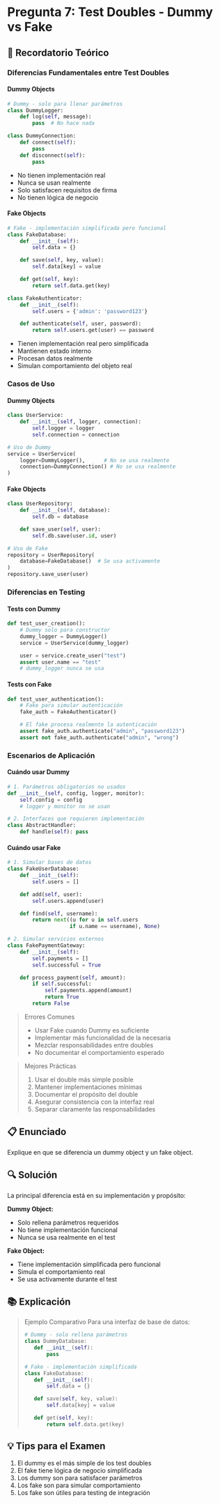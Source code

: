 # Pregunta 7: Test Doubles - Dummy vs Fake

## 📖 Recordatorio Teórico

### Diferencias Fundamentales entre Test Doubles

#### Dummy Objects

```python
# Dummy - solo para llenar parámetros
class DummyLogger:
    def log(self, message):
        pass  # No hace nada

class DummyConnection:
    def connect(self):
        pass
    def disconnect(self):
        pass
```

- No tienen implementación real
- Nunca se usan realmente
- Solo satisfacen requisitos de firma
- No tienen lógica de negocio

#### Fake Objects

```python
# Fake - implementación simplificada pero funcional
class FakeDatabase:
    def __init__(self):
        self.data = {}

    def save(self, key, value):
        self.data[key] = value

    def get(self, key):
        return self.data.get(key)

class FakeAuthenticator:
    def __init__(self):
        self.users = {'admin': 'password123'}

    def authenticate(self, user, password):
        return self.users.get(user) == password
```

- Tienen implementación real pero simplificada
- Mantienen estado interno
- Procesan datos realmente
- Simulan comportamiento del objeto real

### Casos de Uso

#### Dummy Objects

```python
class UserService:
    def __init__(self, logger, connection):
        self.logger = logger
        self.connection = connection

# Uso de Dummy
service = UserService(
    logger=DummyLogger(),      # No se usa realmente
    connection=DummyConnection() # No se usa realmente
)
```

#### Fake Objects

```python
class UserRepository:
    def __init__(self, database):
        self.db = database

    def save_user(self, user):
        self.db.save(user.id, user)

# Uso de Fake
repository = UserRepository(
    database=FakeDatabase()  # Se usa activamente
)
repository.save_user(user)
```

### Diferencias en Testing

#### Tests con Dummy

```python
def test_user_creation():
    # Dummy solo para constructor
    dummy_logger = DummyLogger()
    service = UserService(dummy_logger)

    user = service.create_user("test")
    assert user.name == "test"
    # dummy_logger nunca se usa
```

#### Tests con Fake

```python
def test_user_authentication():
    # Fake para simular autenticación
    fake_auth = FakeAuthenticator()

    # El fake procesa realmente la autenticación
    assert fake_auth.authenticate("admin", "password123")
    assert not fake_auth.authenticate("admin", "wrong")
```

### Escenarios de Aplicación

#### Cuándo usar Dummy

```python
# 1. Parámetros obligatorios no usados
def __init__(self, config, logger, monitor):
    self.config = config
    # logger y monitor no se usan

# 2. Interfaces que requieren implementación
class AbstractHandler:
    def handle(self): pass
```

#### Cuándo usar Fake

```python
# 1. Simular bases de datos
class FakeUserDatabase:
    def __init__(self):
        self.users = []

    def add(self, user):
        self.users.append(user)

    def find(self, username):
        return next((u for u in self.users
                    if u.name == username), None)

# 2. Simular servicios externos
class FakePaymentGateway:
    def __init__(self):
        self.payments = []
        self.successful = True

    def process_payment(self, amount):
        if self.successful:
            self.payments.append(amount)
            return True
        return False
```

> Errores Comunes
>
> - Usar Fake cuando Dummy es suficiente
> - Implementar más funcionalidad de la necesaria
> - Mezclar responsabilidades entre doubles
> - No documentar el comportamiento esperado

> Mejores Prácticas
>
> 1.  Usar el double más simple posible
> 2.  Mantener implementaciones mínimas
> 3.  Documentar el propósito del double
> 4.  Asegurar consistencia con la interfaz real
> 5.  Separar claramente las responsabilidades

## 📋 Enunciado

Explique en que se diferencia un dummy object y un fake object.

## 🔍 Solución

La principal diferencia está en su implementación y propósito:

**Dummy Object:**

- Solo rellena parámetros requeridos
- No tiene implementación funcional
- Nunca se usa realmente en el test

**Fake Object:**

- Tiene implementación simplificada pero funcional
- Simula el comportamiento real
- Se usa activamente durante el test

## 📚 Explicación

> Ejemplo Comparativo
> Para una interfaz de base de datos:
>
> ```python
> # Dummy - solo rellena parámetros
> class DummyDatabase:
>    def __init__(self):
>        pass
>
> # Fake - implementación simplificada
> class FakeDatabase:
>    def __init__(self):
>        self.data = {}
>
>    def save(self, key, value):
>        self.data[key] = value
>
>    def get(self, key):
>        return self.data.get(key)
> ```

## 💡 Tips para el Examen

1. El dummy es el más simple de los test doubles
2. El fake tiene lógica de negocio simplificada
3. Los dummy son para satisfacer parámetros
4. Los fake son para simular comportamiento
5. Los fake son útiles para testing de integración
